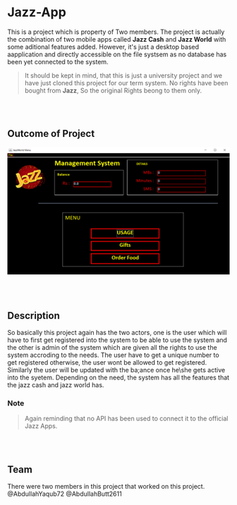 # Jazz-App
This is a project which is property of Two members. The project is actually the combination of two mobile apps called **Jazz Cash** and **Jazz World** with some aditional features added. However, it's just a desktop based aapplication and directly accessible on the file systsem as no database has been yet connected to the system. 

>It should be kept in mind, that this is just a university project and we have just cloned this project for our term system. No rights have been bought from **Jazz**, So the original Rights beong to them only.

<br><br>
## Outcome of Project
![GUI of Project](jazzApp.png)

<br><br>
## Description
So basically this project again has the two actors, one is the user which will have to first get registered into the system to be able to use the system and the other is admin of the system which are given all the rights to use the system accroding to the needs. The user have to get a unique number to get registered otherwise, the user wont be allowed to get registered. Similarly the user will be updated with the ba;ance once he\she gets active into the syetem. Depending on the need, the system has all the features that the jazz cash and jazz world has.

### Note
> Again reminding that no API has been used to connect it to the official Jazz Apps.

<br><br>
## Team
There were two members in this project that worked on this project.<br>
@AbdullahYaqub72 
@AbdullahButt2611

